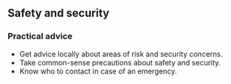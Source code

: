 ## Safety and security

### **Practical advice**

* Get advice locally about areas of risk and security concerns.
* Take common-sense precautions about safety and security.
* Know who to contact in case of an emergency.